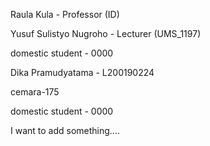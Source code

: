 Raula Kula - Professor (ID)

Yusuf Sulistyo Nugroho - Lecturer (UMS_1197)

 
domestic student - 0000

Dika Pramudyatama - L200190224
 
cemara-175

domestic student - 0000

I want to add something....

